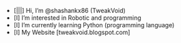 - [|||]  Hi, I’m @shashankx86 (TweakVoid)
- [I]  I’m interested in Robotic and programming
- [I]  I’m currently learning Python (programming language)
- [I]  My Website [tweakvoid.blogspot.com]
